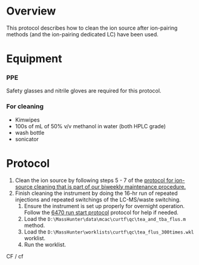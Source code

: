 # Overview

This protocol describes how to clean the ion source after ion-pairing methods (and the ion-pairing dedicated LC) have been used.  

# Equipment

### PPE
Safety glasses and nitrile gloves are required for this protocol.

### For cleaning

* Kimwipes
* 100s of mL of 50% v/v methanol in water (both HPLC grade)
* wash bottle
* sonicator

# Protocol
1. Clean the ion source by following steps 5 - 7 of the [protocol for ion-source cleaning that is part of our biweekly maintenance procedure.](biweekly_maintenance_and_QC.md)
2. Finish cleaning the instrument by doing the 16-hr run of repeated injections and repeated switchings of the LC-MS/waste switching.
	1. Ensure the instrument is set up properly for overnight operation.  Follow the [6470 run start protocol](../start_6470_lcms_run_protocol.md) protocol for help if needed.
	2. Load the `D:\MassHunter\data\mcac\curtf\qc\tea_and_tba_flus.m` method.
	3. Load the `D:\MassHunter\worklists\curtf\qc\tea_flus_300times.wkl` worklist. 
	4. Run the worklist.
	
CF / cf
